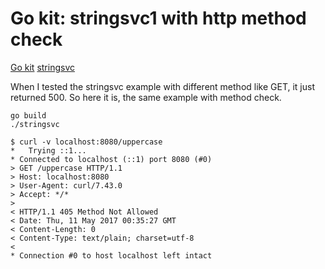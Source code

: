 # Go kit: stringsvc1 with http method check

[Go kit](https://gokit.io)
[stringsvc](https://gokit.io/examples/stringsvc.html)

When I tested the stringsvc example with different method like GET, it just returned 500.
So here it is, the same example with method check.

```
go build
./stringsvc
```

```
$ curl -v localhost:8080/uppercase
*   Trying ::1...
* Connected to localhost (::1) port 8080 (#0)
> GET /uppercase HTTP/1.1
> Host: localhost:8080
> User-Agent: curl/7.43.0
> Accept: */*
>
< HTTP/1.1 405 Method Not Allowed
< Date: Thu, 11 May 2017 00:35:27 GMT
< Content-Length: 0
< Content-Type: text/plain; charset=utf-8
<
* Connection #0 to host localhost left intact
```
